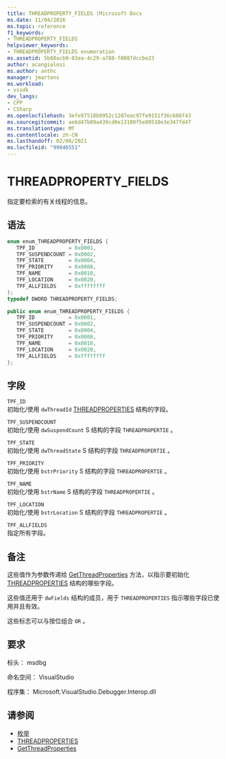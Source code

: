 ```yaml
---
title: THREADPROPERTY_FIELDS |Microsoft Docs
ms.date: 11/04/2016
ms.topic: reference
f1_keywords:
- THREADPROPERTY_FIELDS
helpviewer_keywords:
- THREADPROPERTY_FIELDS enumeration
ms.assetid: 5b88acb9-03ea-4c29-a788-f0087dccbe23
author: acangialosi
ms.author: anthc
manager: jmartens
ms.workload:
- vssdk
dev_langs:
- CPP
- CSharp
ms.openlocfilehash: 3efe97518b0952c1207eac97fe9151f36c686f43
ms.sourcegitcommit: ae6d47b09a439cd0e13180f5e89510e3e347fd47
ms.translationtype: MT
ms.contentlocale: zh-CN
ms.lasthandoff: 02/08/2021
ms.locfileid: "99846551"
---
```

# <a name="threadproperty_fields"></a>THREADPROPERTY_FIELDS
指定要检索的有关线程的信息。

## <a name="syntax"></a>语法

```cpp
enum enum_THREADPROPERTY_FIELDS { 
   TPF_ID           = 0x0001,
   TPF_SUSPENDCOUNT = 0x0002,
   TPF_STATE        = 0x0004,
   TPF_PRIORITY     = 0x0008,
   TPF_NAME         = 0x0010,
   TPF_LOCATION     = 0x0020,
   TPF_ALLFIELDS    = 0xffffffff
};
typedef DWORD THREADPROPERTY_FIELDS;
```

```csharp
public enum enum_THREADPROPERTY_FIELDS { 
   TPF_ID           = 0x0001,
   TPF_SUSPENDCOUNT = 0x0002,
   TPF_STATE        = 0x0004,
   TPF_PRIORITY     = 0x0008,
   TPF_NAME         = 0x0010,
   TPF_LOCATION     = 0x0020,
   TPF_ALLFIELDS    = 0xffffffff
};
```

## <a name="fields"></a>字段
 `TPF_ID`\
 初始化/使用 `dwThreadId` [THREADPROPERTIES](../../../extensibility/debugger/reference/threadproperties.md) 结构的字段。

 `TPF_SUSPENDCOUNT`\
 初始化/使用 `dwSuspendCount` S 结构的字段 `THREADPROPERTIE` 。

 `TPF_STATE`\
 初始化/使用 `dwThreadState` S 结构的字段 `THREADPROPERTIE` 。

 `TPF_PRIORITY`\
 初始化/使用 `bstrPriority` S 结构的字段 `THREADPROPERTIE` 。

 `TPF_NAME`\
 初始化/使用 `bstrName` S 结构的字段 `THREADPROPERTIE` 。

 `TPF_LOCATION`\
 初始化/使用 `bstrLocation` S 结构的字段 `THREADPROPERTIE` 。

 `TPF_ALLFIELDS`\
 指定所有字段。

## <a name="remarks"></a>备注
 这些值作为参数传递给 [GetThreadProperties](../../../extensibility/debugger/reference/idebugthread2-getthreadproperties.md) 方法，以指示要初始化 [THREADPROPERTIES](../../../extensibility/debugger/reference/threadproperties.md) 结构的哪些字段。

 这些值还用于 `dwFields` 结构的成员，用于 `THREADPROPERTIES` 指示哪些字段已使用并且有效。

 这些标志可以与按位组合 `OR` 。

## <a name="requirements"></a>要求
 标头： msdbg

 命名空间： VisualStudio

 程序集： Microsoft.VisualStudio.Debugger.Interop.dll

## <a name="see-also"></a>请参阅
- [枚举](../../../extensibility/debugger/reference/enumerations-visual-studio-debugging.md)
- [THREADPROPERTIES](../../../extensibility/debugger/reference/threadproperties.md)
- [GetThreadProperties](../../../extensibility/debugger/reference/idebugthread2-getthreadproperties.md)

